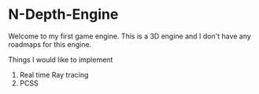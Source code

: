 # N-Depth-Engine

Welcome to my first game engine.
This is a 3D engine and I don't have any roadmaps for this engine.

Things I would like to implement
1. Real time Ray tracing
2. PCSS
